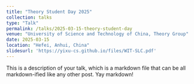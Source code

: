 ```yaml
---
title: "Theory Student Day 2025"
collection: talks
type: "Talk"
permalink: /talks/2025-03-15-theory-student-day
venue: "University of Science and Technology of China, Theory Group"
date: 2025-03-15
location: "Hefei, Anhui, China"
slidesurl: 'https://yixu-cs.github.io/files/WIT-SLC.pdf'
---
```


This is a description of your talk, which is a markdown file that can be all markdown-ified like any other post. Yay markdown!
